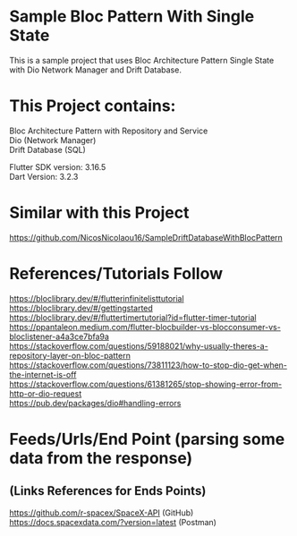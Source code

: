 # Sample Bloc Pattern With Single State
This is a sample project that uses Bloc Architecture Pattern Single State with Dio Network Manager and Drift Database.

# This Project contains:
Bloc Architecture Pattern with Repository and Service <br />
Dio (Network Manager) <br />
Drift Database (SQL) <br />

Flutter SDK version: 3.16.5 <br />
Dart Version: 3.2.3 <br />

# Similar with this Project
https://github.com/NicosNicolaou16/SampleDriftDatabaseWithBlocPattern <br />

# References/Tutorials Follow
https://bloclibrary.dev/#/flutterinfinitelisttutorial <br />
https://bloclibrary.dev/#/gettingstarted <br />
https://bloclibrary.dev/#/fluttertimertutorial?id=flutter-timer-tutorial <br />
https://ppantaleon.medium.com/flutter-blocbuilder-vs-blocconsumer-vs-bloclistener-a4a3ce7bfa9a <br />
https://stackoverflow.com/questions/59188021/why-usually-theres-a-repository-layer-on-bloc-pattern <br />
https://stackoverflow.com/questions/73811123/how-to-stop-dio-get-when-the-internet-is-off <br />
https://stackoverflow.com/questions/61381265/stop-showing-error-from-http-or-dio-request <br />
https://pub.dev/packages/dio#handling-errors <br />

# Feeds/Urls/End Point (parsing some data from the response)
## (Links References for Ends Points)
https://github.com/r-spacex/SpaceX-API (GitHub) <br />
https://docs.spacexdata.com/?version=latest (Postman) <br />
